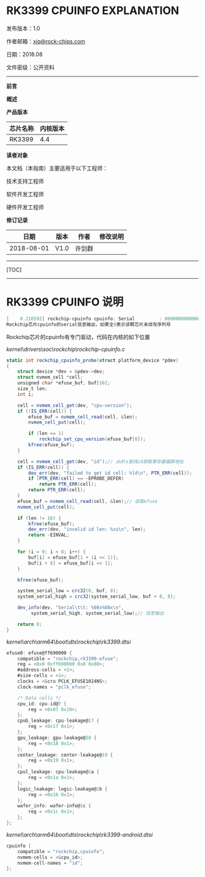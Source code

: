 # **RK3399 CPUINFO EXPLANATION**

发布版本：1.0

作者邮箱：xjq@rock-chips.com

日期：2018.08

文件密级：公开资料

---

**前言**

**概述**

**产品版本**

| **芯片名称** | **内核版本** |
| -------- | -------- |
| RK3399   | 4.4      |


**读者对象**

本文档（本指南）主要适用于以下工程师：

技术支持工程师

软件开发工程师

硬件开发工程师


**修订记录**

| **日期**   | **版本** | **作者** | **修改说明** |
| ---------- | -------- | -------- | ------------ |
| 2018-08-01 | V1.0     | 许剑群   |              |

---

[TOC]

---


#  RK3399 CPUINFO 说明

```c
[    0.216592] rockchip-cpuinfo cpuinfo: Serial         : 0000000000000000
Rockchip芯片cpuinfo的serial信息输出，如果全0表示该颗芯片未烧写序列号
```

Rockchip芯片的cpuinfo有专门驱动，代码在内核的如下位置

*kernel\drivers\soc\rockchip\rockchip-cpuinfo.c*

```c#
static int rockchip_cpuinfo_probe(struct platform_device *pdev)
{
	struct device *dev = &pdev->dev;
	struct nvmem_cell *cell;
	unsigned char *efuse_buf, buf[16];
	size_t len;
	int i;

	cell = nvmem_cell_get(dev, "cpu-version");
	if (!IS_ERR(cell)) {
		efuse_buf = nvmem_cell_read(cell, &len);
		nvmem_cell_put(cell);

		if (len == 1)
			rockchip_set_cpu_version(efuse_buf[0]);
		kfree(efuse_buf);
	}

	cell = nvmem_cell_get(dev, "id");// 从dts查找id获取寄存器偏移地址
	if (IS_ERR(cell)) {
		dev_err(dev, "failed to get id cell: %ld\n", PTR_ERR(cell));
		if (PTR_ERR(cell) == -EPROBE_DEFER)
			return PTR_ERR(cell);
		return PTR_ERR(cell);
	}
	efuse_buf = nvmem_cell_read(cell, &len);// 读取efuse
	nvmem_cell_put(cell);

	if (len != 16) {
		kfree(efuse_buf);
		dev_err(dev, "invalid id len: %zu\n", len);
		return -EINVAL;
	}

	for (i = 0; i < 8; i++) {
		buf[i] = efuse_buf[1 + (i << 1)];
		buf[i + 8] = efuse_buf[i << 1];
	}

	kfree(efuse_buf);

	system_serial_low = crc32(0, buf, 8);
	system_serial_high = crc32(system_serial_low, buf + 8, 8);

	dev_info(dev, "Serial\t\t: %08x%08x\n",
		 system_serial_high, system_serial_low);// 信息输出

	return 0;
}
```

*kernel\arch\arm64\boot\dts\rockchip\rk3399.dtsi*

```c#
efuse0: efuse@ff690000 {
	compatible = "rockchip,rk3399-efuse";
	reg = <0x0 0xff690000 0x0 0x80>;
	#address-cells = <1>;
	#size-cells = <1>;
	clocks = <&cru PCLK_EFUSE1024NS>;
	clock-names = "pclk_efuse";

	/* Data cells */
	cpu_id: cpu-id@7 {
		reg = <0x07 0x10>;
	};
	cpub_leakage: cpu-leakage@17 {
		reg = <0x17 0x1>;
	};
	gpu_leakage: gpu-leakage@18 {
		reg = <0x18 0x1>;
	};
	center_leakage: center-leakage@19 {
		reg = <0x19 0x1>;
	};
	cpul_leakage: cpu-leakage@1a {
		reg = <0x1a 0x1>;
	};
	logic_leakage: logic-leakage@1b {
		reg = <0x1b 0x1>;
	};
	wafer_info: wafer-info@1c {
		reg = <0x1c 0x1>;
	};
};
```
*kernel\arch\arm64\boot\dts\rockchip\rk3399-android.dtsi*

```c#
cpuinfo {
	compatible = "rockchip,cpuinfo";
	nvmem-cells = <&cpu_id>;
	nvmem-cell-names = "id";
};
```

